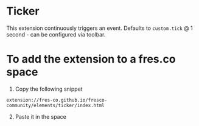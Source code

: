 # Ticker

This extension continuously triggers an event. Defaults to `custom.tick` @ 1 second - can be configured via toolbar.

# To add the extension to a fres.co space

1. Copy the following snippet

```
extension://fres-co.github.io/fresco-community/elements/ticker/index.html
```

2. Paste it in the space

